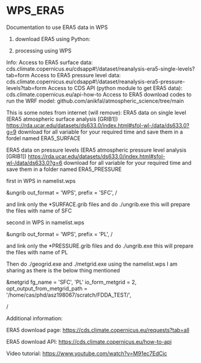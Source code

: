 # WPS_ERA5
Documentation to use ERA5 data in WPS

1. download ERA5 using Python:
   
3. processing using WPS

Info:
Access to ERA5 surface data: cds.climate.copernicus.eu/cdsapp#!/dataset/reanalysis-era5-single-levels?tab=form
Access to ERA5 pressure level data: cds.climate.copernicus.eu/cdsapp#!/dataset/reanalysis-era5-pressure-levels?tab=form
Access to CDS API (python module to get ERA5 data): cds.climate.copernicus.eu/api-how-to
Access to ERA5 download codes to run the WRF model: github.com/anikfal/atmospheric_science/tree/main

This is some notes from internet (will remove):
ERA5 data on single level (ERA5 atmospheric surface analysis [GRIB1])
https://rda.ucar.edu/datasets/ds633.0/index.html#sfol-wl-/data/ds633.0?g=9
download for all variable for your required time and save them in a fordel named ERA5_SURFACE


ERA5 data on pressure levels (ERA5 atmospheric pressure level analysis [GRIB1])
https://rda.ucar.edu/datasets/ds633.0/index.html#sfol-wl-/data/ds633.0?g=6
download for all variable for your required time and save them in a folder named ERA5_PRESSURE

first in WPS in namelist.wps

&ungrib
 out_format = 'WPS',
 prefix = 'SFC',
/

and link only the *SURFACE.grib files and do ./ungrib.exe
this will prepare the files with name of SFC

second in WPS in namelist.wps

&ungrib
 out_format = 'WPS',
 prefix = 'PL',
/

and link only the *PRESSURE.grib files and do ./ungrib.exe
this will prepare the files with name of PL

Then do ./geogrid.exe and ./metgrid.exe using the namelist.wps I am sharing as there is the below thing mentioned

&metgrid
 fg_name = 'SFC', 'PL'
 io_form_metgrid = 2,
 opt_output_from_metgrid_path = '/home/cas/phd/asz198067/scratch/FDDA_TEST/',

/

Additional information:

ERA5 download page: https://cds.climate.copernicus.eu/requests?tab=all

ERA5 download API: https://cds.climate.copernicus.eu/how-to-api

Video tutorial: https://www.youtube.com/watch?v=M91ec7EdCic
